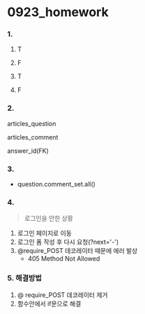 # 0923_homework

### 1. 

1) T 

2) F

3) T

4) F



### 2.

articles_question

articles_comment

answer_id(FK)



### 3.

- question.comment_set.all()



### 4.

>로그인을 안한 상황

1. 로그인 페이지로 이동
2. 로그인 폼 작성 후 다시 요청(?next='-')
3. @require_POST 데코레이터 때문에 에러 발상
   - 405 Method Not Allowed



### 5. 해결방법

1. @ require_POST 데코레이터 제거 
2. 함수안에서 if문으로 해결 



